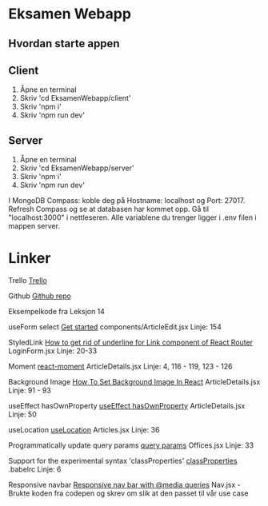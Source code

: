 # Eksamen Webapp

## Hvordan starte appen

## Client
1. Åpne en terminal
1. Skriv 'cd EksamenWebapp/client'
1. Skriv 'npm i'
1. Skriv 'npm run dev'

## Server
1. Åpne en terminal
1. Skriv 'cd EksamenWebapp/server'
1. Skriv 'npm i'
1. Skriv 'npm run dev'

I MongoDB Compass:
koble deg på Hostname: localhost og Port: 27017. Refresh Compass og se at databasen har kommet opp.
Gå til "localhost:3000" i nettleseren. Alle variablene du trenger ligger i .env filen i mappen server.

# Linker

Trello
[Trello](https://trello.com/b/4eHPgVJt)

Github
[Github repo](https://github.com/AleksanderSandnes/EksamenWebapp)

Eksempelkode fra Leksjon 14

useForm select
[Get started](https://react-hook-form.com/get-started/)
components/ArticleEdit.jsx Linje: 154 

StyledLink
[How to get rid of underline for Link component of React Router](https://stackoverflow.com/questions/37669391/how-to-get-rid-of-underline-for-link-component-of-react-router)
LoginForm.jsx Linje: 20-33

Moment
[react-moment](https://www.npmjs.com/package/react-moment)
ArticleDetails.jsx Linje: 4, 116 - 119, 123 - 126

Background Image
[How To Set Background Image In React](https://www.nicesnippets.com/blog/how-to-set-background-image-in-react)
ArticleDetails.jsx Linje: 91 - 93

useEffect hasOwnProperty
[useEffect hasOwnProperty](https://stackoverflow.com/questions/3476255/in-javascript-how-can-i-tell-if-a-field-exists-inside-an-object)
ArticleDetails.jsx Linje: 50

useLocation
[useLocation](https://stackoverflow.com/questions/35352638/react-how-to-get-parameter-value-from-query-string)
Articles.jsx Linje: 36

Programmatically update query params
[query params](https://stackoverflow.com/questions/40161516/how-do-you-programmatically-update-query-params-in-react-router)
Offices.jsx Linje: 33

Support for the experimental syntax 'classProperties'
[classProperties](https://stackoverflow.com/questions/52237855/support-for-the-experimental-syntax-classproperties-isnt-currently-enabled)
.babelrc Linje: 6

Responsive navbar
[Responsive nav bar with @media queries](https://codepen.io/mike316/pen/eNvOGN)
Nav.jsx - Brukte koden fra codepen og skrev om slik at den passet til vår use case
